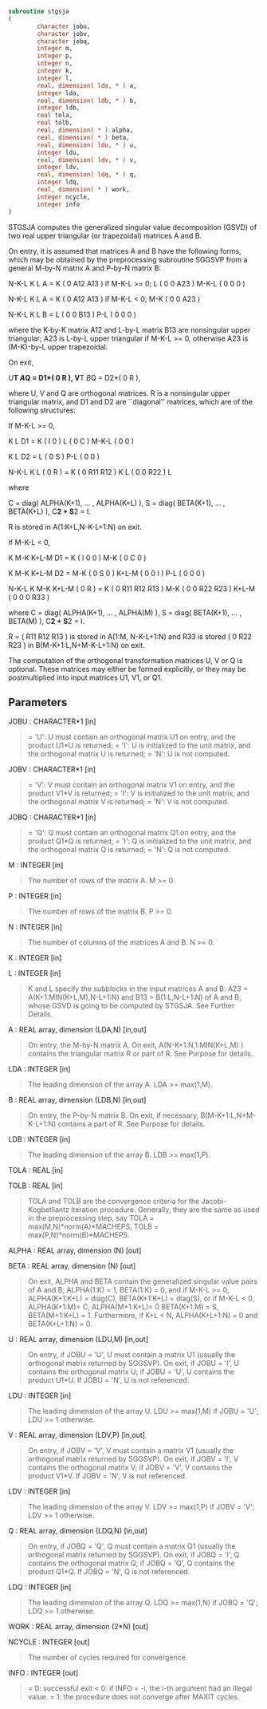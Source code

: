 ```fortran
subroutine stgsja
(
        character jobu,
        character jobv,
        character jobq,
        integer m,
        integer p,
        integer n,
        integer k,
        integer l,
        real, dimension( lda, * ) a,
        integer lda,
        real, dimension( ldb, * ) b,
        integer ldb,
        real tola,
        real tolb,
        real, dimension( * ) alpha,
        real, dimension( * ) beta,
        real, dimension( ldu, * ) u,
        integer ldu,
        real, dimension( ldv, * ) v,
        integer ldv,
        real, dimension( ldq, * ) q,
        integer ldq,
        real, dimension( * ) work,
        integer ncycle,
        integer info
)
```

STGSJA computes the generalized singular value decomposition (GSVD)
of two real upper triangular (or trapezoidal) matrices A and B.

On entry, it is assumed that matrices A and B have the following
forms, which may be obtained by the preprocessing subroutine SGGSVP
from a general M-by-N matrix A and P-by-N matrix B:

N-K-L  K    L
A =    K ( 0    A12  A13 ) if M-K-L >= 0;
L ( 0     0   A23 )
M-K-L ( 0     0    0  )

N-K-L  K    L
A =  K ( 0    A12  A13 ) if M-K-L < 0;
M-K ( 0     0   A23 )

N-K-L  K    L
B =  L ( 0     0   B13 )
P-L ( 0     0    0  )

where the K-by-K matrix A12 and L-by-L matrix B13 are nonsingular
upper triangular; A23 is L-by-L upper triangular if M-K-L >= 0,
otherwise A23 is (M-K)-by-L upper trapezoidal.

On exit,

U**T *A*Q = D1*( 0 R ),    V**T *B*Q = D2*( 0 R ),

where U, V and Q are orthogonal matrices.
R is a nonsingular upper triangular matrix, and D1 and D2 are
``diagonal'' matrices, which are of the following structures:

If M-K-L >= 0,

K  L
D1 =     K ( I  0 )
L ( 0  C )
M-K-L ( 0  0 )

K  L
D2 = L   ( 0  S )
P-L ( 0  0 )

N-K-L  K    L
( 0 R ) = K (  0   R11  R12 ) K
L (  0    0   R22 ) L

where

C = diag( ALPHA(K+1), ... , ALPHA(K+L) ),
S = diag( BETA(K+1),  ... , BETA(K+L) ),
C**2 + S**2 = I.

R is stored in A(1:K+L,N-K-L+1:N) on exit.

If M-K-L < 0,

K M-K K+L-M
D1 =   K ( I  0    0   )
M-K ( 0  C    0   )

K M-K K+L-M
D2 =   M-K ( 0  S    0   )
K+L-M ( 0  0    I   )
P-L ( 0  0    0   )

N-K-L  K   M-K  K+L-M
( 0 R ) =    K ( 0    R11  R12  R13  )
M-K ( 0     0   R22  R23  )
K+L-M ( 0     0    0   R33  )

where
C = diag( ALPHA(K+1), ... , ALPHA(M) ),
S = diag( BETA(K+1),  ... , BETA(M) ),
C**2 + S**2 = I.

R = ( R11 R12 R13 ) is stored in A(1:M, N-K-L+1:N) and R33 is stored
(  0  R22 R23 )
in B(M-K+1:L,N+M-K-L+1:N) on exit.

The computation of the orthogonal transformation matrices U, V or Q
is optional.  These matrices may either be formed explicitly, or they
may be postmultiplied into input matrices U1, V1, or Q1.

## Parameters
JOBU : CHARACTER*1 [in]
> = 'U':  U must contain an orthogonal matrix U1 on entry, and
> the product U1*U is returned;
> = 'I':  U is initialized to the unit matrix, and the
> orthogonal matrix U is returned;
> = 'N':  U is not computed.

JOBV : CHARACTER*1 [in]
> = 'V':  V must contain an orthogonal matrix V1 on entry, and
> the product V1*V is returned;
> = 'I':  V is initialized to the unit matrix, and the
> orthogonal matrix V is returned;
> = 'N':  V is not computed.

JOBQ : CHARACTER*1 [in]
> = 'Q':  Q must contain an orthogonal matrix Q1 on entry, and
> the product Q1*Q is returned;
> = 'I':  Q is initialized to the unit matrix, and the
> orthogonal matrix Q is returned;
> = 'N':  Q is not computed.

M : INTEGER [in]
> The number of rows of the matrix A.  M >= 0.

P : INTEGER [in]
> The number of rows of the matrix B.  P >= 0.

N : INTEGER [in]
> The number of columns of the matrices A and B.  N >= 0.

K : INTEGER [in]

L : INTEGER [in]
> 
> K and L specify the subblocks in the input matrices A and B:
> A23 = A(K+1:MIN(K+L,M),N-L+1:N) and B13 = B(1:L,N-L+1:N)
> of A and B, whose GSVD is going to be computed by STGSJA.
> See Further Details.

A : REAL array, dimension (LDA,N) [in,out]
> On entry, the M-by-N matrix A.
> On exit, A(N-K+1:N,1:MIN(K+L,M) ) contains the triangular
> matrix R or part of R.  See Purpose for details.

LDA : INTEGER [in]
> The leading dimension of the array A. LDA >= max(1,M).

B : REAL array, dimension (LDB,N) [in,out]
> On entry, the P-by-N matrix B.
> On exit, if necessary, B(M-K+1:L,N+M-K-L+1:N) contains
> a part of R.  See Purpose for details.

LDB : INTEGER [in]
> The leading dimension of the array B. LDB >= max(1,P).

TOLA : REAL [in]

TOLB : REAL [in]
> 
> TOLA and TOLB are the convergence criteria for the Jacobi-
> Kogbetliantz iteration procedure. Generally, they are the
> same as used in the preprocessing step, say
> TOLA = max(M,N)*norm(A)*MACHEPS,
> TOLB = max(P,N)*norm(B)*MACHEPS.

ALPHA : REAL array, dimension (N) [out]

BETA : REAL array, dimension (N) [out]
> 
> On exit, ALPHA and BETA contain the generalized singular
> value pairs of A and B;
> ALPHA(1:K) = 1,
> BETA(1:K)  = 0,
> and if M-K-L >= 0,
> ALPHA(K+1:K+L) = diag(C),
> BETA(K+1:K+L)  = diag(S),
> or if M-K-L < 0,
> ALPHA(K+1:M)= C, ALPHA(M+1:K+L)= 0
> BETA(K+1:M) = S, BETA(M+1:K+L) = 1.
> Furthermore, if K+L < N,
> ALPHA(K+L+1:N) = 0 and
> BETA(K+L+1:N)  = 0.

U : REAL array, dimension (LDU,M) [in,out]
> On entry, if JOBU = 'U', U must contain a matrix U1 (usually
> the orthogonal matrix returned by SGGSVP).
> On exit,
> if JOBU = 'I', U contains the orthogonal matrix U;
> if JOBU = 'U', U contains the product U1*U.
> If JOBU = 'N', U is not referenced.

LDU : INTEGER [in]
> The leading dimension of the array U. LDU >= max(1,M) if
> JOBU = 'U'; LDU >= 1 otherwise.

V : REAL array, dimension (LDV,P) [in,out]
> On entry, if JOBV = 'V', V must contain a matrix V1 (usually
> the orthogonal matrix returned by SGGSVP).
> On exit,
> if JOBV = 'I', V contains the orthogonal matrix V;
> if JOBV = 'V', V contains the product V1*V.
> If JOBV = 'N', V is not referenced.

LDV : INTEGER [in]
> The leading dimension of the array V. LDV >= max(1,P) if
> JOBV = 'V'; LDV >= 1 otherwise.

Q : REAL array, dimension (LDQ,N) [in,out]
> On entry, if JOBQ = 'Q', Q must contain a matrix Q1 (usually
> the orthogonal matrix returned by SGGSVP).
> On exit,
> if JOBQ = 'I', Q contains the orthogonal matrix Q;
> if JOBQ = 'Q', Q contains the product Q1*Q.
> If JOBQ = 'N', Q is not referenced.

LDQ : INTEGER [in]
> The leading dimension of the array Q. LDQ >= max(1,N) if
> JOBQ = 'Q'; LDQ >= 1 otherwise.

WORK : REAL array, dimension (2*N) [out]

NCYCLE : INTEGER [out]
> The number of cycles required for convergence.

INFO : INTEGER [out]
> = 0:  successful exit
> < 0:  if INFO = -i, the i-th argument had an illegal value.
> = 1:  the procedure does not converge after MAXIT cycles.
